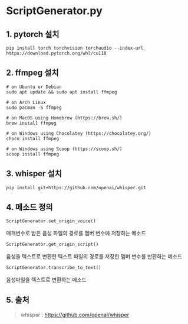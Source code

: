 # ScriptGenerator.py

## 1. pytorch 설치

```pip install torch torchvision torchaudio --index-url https://download.pytorch.org/whl/cu118 ```

## 2. ffmpeg 설치

```
# on Ubuntu or Debian
sudo apt update && sudo apt install ffmpeg

# on Arch Linux
sudo pacman -S ffmpeg

# on MacOS using Homebrew (https://brew.sh/)
brew install ffmpeg

# on Windows using Chocolatey (https://chocolatey.org/)
choco install ffmpeg

# on Windows using Scoop (https://scoop.sh/)
scoop install ffmpeg
```

## 3. whisper 설치

```pip install git+https://github.com/openai/whisper.git```

## 4. 메소드 정의

```python
ScriptGenerator.set_origin_voice()
```

매개변수로 받은 음성 파일의 경로를 멤버 변수에 저장하는 메소드

```python
ScriptGenerator.get_origin_script()
``` 

음성을 텍스트로 변환한 텍스트 파일의 경로를 저장한 멤버 변수를 반환하는 메소드

```python
ScriptGenerator.transcribe_to_text()
```

음성파일을 텍스트로 변환하는 메소드

## 5. 출처

> whisper : https://github.com/openai/whisper
